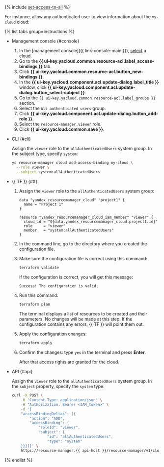 {% include [set-access-to-all](./set-access-to-all.md) %}

For instance, allow any authenticated user to view information about the `my-cloud` cloud:

{% list tabs group=instructions %}

- Management console {#console}

   1. In the [management console]({{ link-console-main }}), [select](../../resource-manager/operations/cloud/switch-cloud.md) a cloud.
   1. Go to the **{{ ui-key.yacloud.common.resource-acl.label_access-bindings }}** tab.
   1. Click **{{ ui-key.yacloud.common.resource-acl.button_new-bindings }}**.
   1. In the **{{ ui-key.yacloud.component.acl.update-dialog.label_title }}** window, click **{{ ui-key.yacloud.component.acl.update-dialog.button_select-subject }}**.
   1. Go to the `{{ ui-key.yacloud.common.resource-acl.label_groups }}` section.
   1. Select the `All authenticated users` group.
   1. Click **{{ ui-key.yacloud.component.acl.update-dialog.button_add-role }}**.
   1. Select the `resource-manager.viewer` role.
   1. Click **{{ ui-key.yacloud.common.save }}**.

- CLI {#cli}

   Assign the `viewer` role to the `allAuthenticatedUsers` system group. In the subject type, specify `system`:

   ```bash
   yc resource-manager cloud add-access-binding my-cloud \
     --role viewer \
     --subject system:allAuthenticatedUsers
   ```

- {{ TF }} {#tf}

   1. Assign the `viewer` role to the `allAuthenticatedUsers` system group:

      ```hcl
      data "yandex_resourcemanager_cloud" "project1" {
        name = "Project 1"
      }

      resource "yandex_resourcemanager_cloud_iam_member" "viewer" {
        cloud_id = "${data.yandex_resourcemanager_cloud.project1.id}"
        role     = "viewer"
        member   = "system:allAuthenticatedUsers"
      }
      ```

   1. In the command line, go to the directory where you created the configuration file.
   1. Make sure the configuration file is correct using this command:

      ```bash
      terraform validate
      ```

      If the configuration is correct, you will get this message:

      ```bash
      Success! The configuration is valid.
      ```

   1. Run this command:

      ```bash
      terraform plan
      ```

      The terminal displays a list of resources to be created and their parameters. No changes will be made at this step. If the configuration contains any errors, {{ TF }} will point them out.
   1. Apply the configuration changes:

      ```bash
      terraform apply
      ```

   1. Confirm the changes: type `yes` in the terminal and press **Enter**.

      After that access rights are granted for the cloud.

- API {#api}

   Assign the `viewer` role to the `allAuthenticatedUsers` system group. In the `subject` property, specify the `system` type:

   ```bash
   curl -X POST \
       -H 'Content-Type: application/json' \
       -H "Authorization: Bearer <IAM_token>" \
       -d '{
       "accessBindingDeltas": [{
           "action": "ADD",
           "accessBinding": {
               "roleId": "viewer",
               "subject": {
                   "id": "allAuthenticatedUsers",
                   "type": "system"
       }}}]}' \
       https://resource-manager.{{ api-host }}/resource-manager/v1/clouds/b1gg8sgd16g7********:updateAccessBindings
   ```

{% endlist %}